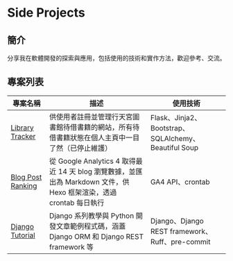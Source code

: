 # Side Projects

## 簡介
分享我在軟體開發的探索與應用，包括使用的技術和實作方法，歡迎參考、交流。

## 專案列表

| 專案名稱 | 描述 | 使用技術 |
|----------|------|----------|
| [Library Tracker](https://github.com/kyomind/library-tracker) | 供使用者註冊並管理行天宮圖書館待借書籍的網站，所有待借書籍狀態在個人主頁中一目了然（已停止維護） | Flask、Jinja2、Bootstrap、SQLAlchemy、Beautiful Soup |
| [Blog Post Ranking](https://github.com/kyomind/blog-post-ranking) | 從 Google Analytics 4 取得最近 14 天 blog 瀏覽數據，並匯出為 Markdown 文件，供 Hexo 框架渲染，透過 crontab 每日執行 | GA4 API、crontab |
| [Django Tutorial](https://github.com/kyomind/Django-Tutorial) | Django 系列教學與 Python 開發文章範例程式碼，涵蓋 Django ORM 和 Django REST framework 等 | Django、Django REST framework、Ruff、pre-commit |
